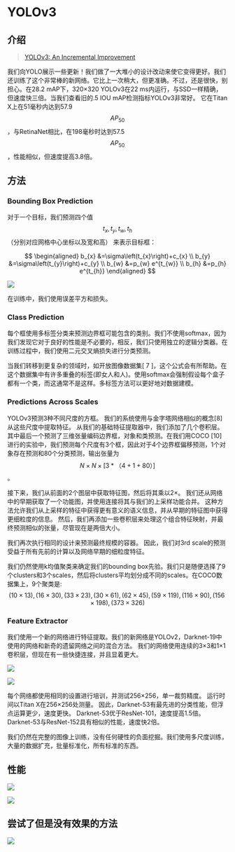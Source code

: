 # YOLOv3

## 介绍

> [YOLOv3: An Incremental Improvement](https://arxiv.org/pdf/1804.02767.pdf)

我们向YOLO展示一些更新！我们做了一大堆小的设计改动来使它变得更好。我们还训练了这个非常棒的新网络。它比上一次稍大，但更准确。不过，还是很快，别担心。在28.2 mAP下，320×320 YOLOv3在22 ms内运行，与SSD一样精确，但速度快三倍。当我们查看旧的.5 IOU mAP检测指标YOLOv3非常好。 它在Titan X上在51毫秒内达到57.9 $$AP_{50}$$ ，与RetinaNet相比，在198毫秒时达到57.5$$AP_{50}$$ ，性能相似，但速度提高3.8倍。

## 方法

### Bounding Box Prediction

对于一个目标，我们预测四个值 $$t_x, t_y, t_w, t_h$$（分别对应网格中心坐标以及宽和高） 来表示目标框：

$$
\begin{aligned} b_{x} &=\sigma\left(t_{x}\right)+c_{x} \\ b_{y} &=\sigma\left(t_{y}\right)+c_{y} \\ b_{w} &=p_{w} e^{t_{w}} \\ b_{h} &=p_{h} e^{t_{h}} \end{aligned}
$$

![](../../.gitbook/assets/image%20%28106%29.png)

在训练中，我们使用误差平方和损失。

### Class Prediction

每个框使用多标签分类来预测边界框可能包含的类别。我们不使用softmax，因为我们发现它对于良好的性能是不必要的，相反，我们只使用独立的逻辑分类器。在训练过程中，我们使用二元交叉熵损失进行分类预测。

当我们转移到更复杂的领域时，如开放图像数据集\[ 7 \]，这个公式会有所帮助。在这个数据集中有许多重叠的标签\(即女人和人\)。使用softmax会强制假设每个盒子都有一个类，而这通常不是这样。多标签方法可以更好地对数据建模。

### Predictions Across Scales

YOLOv3预测3种不同尺度的方框。 我们的系统使用与金字塔网络相似的概念\[8\]从这些尺度中提取特征。 从我们的基础特征提取器中，我们添加了几个卷积层。 其中最后一个预测了三维张量编码边界框，对象和类预测。在我们用COCO \[10\]进行的实验中，我们预测每个尺度有3个框，因此对于4个边界框偏移预测，1个对象存在预测和80个分类预测，输出张量为 $$N×N×[3 *（4 + 1 + 80）]$$ 。

接下来，我们从前面的2个图层中获取特征图，然后将其乘以2×。 我们还从网络中的早期获取了一个功能图，并使用连接将其与我们的上采样功能合并。 这种方法允许我们从上采样的特征中获得更有意义的语义信息，并从早期的特征图中获得更细粒度的信息。 然后，我们再添加一些卷积层来处理这个组合特征映射，并最终预测相似的张量，尽管现在是两倍大小。

我们再次执行相同的设计来预测最终规模的容器。 因此，我们对3rd scale的预测受益于所有先前的计算以及网络早期的细粒度特征。

我们仍然使用k均值聚类来确定我们的bounding box先验。我们只是随便选择了9个clusters和3个scales，然后将clusters平均划分成不同的scales。在COCO数据集上，9个聚类是: $$(10×13),(16×30),(33×23),(30×61),(62×45),(59×119),(116×90),(156×198),(373×326)$$ 

### Feature Extractor

我们使用一个新的网络进行特征提取。我们的新网络是YOLOv2，Darknet-19中使用的网络和新奇的遗留网络之间的混合方法。 我们的网络使用连续的3×3和1×1卷积层，但现在有一些快捷连接，并且显着更大。

![](../../.gitbook/assets/image%20%28105%29.png)

![](../../.gitbook/assets/image%20%28125%29.png)

每个网络都使用相同的设置进行培训，并测试256×256，单一裁剪精度。 运行时间以Titan X在256×256处测量。 因此，Darknet-53有最先进的分类性能，但浮点运算更少，速度更快。 Darknet-53优于ResNet-101，速度提高1.5倍。 Darknet-53与ResNet-152具有相似的性能，速度快2倍。

我们仍然在完整的图像上训练，没有任何硬性的负面挖掘。我们使用多尺度训练，大量的数据扩充，批量标准化，所有标准的东西。

## 性能

![](../../.gitbook/assets/image%20%28231%29.png)

![](../../.gitbook/assets/image%20%28142%29.png)

## 尝试了但是没有效果的方法

![](../../.gitbook/assets/image%20%28165%29.png)
















